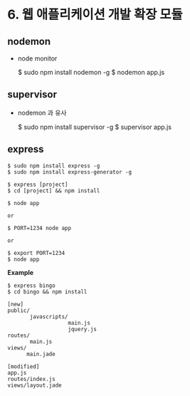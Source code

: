 # 6. 웹 애플리케이션 개발 확장 모듈

## nodemon 
- node monitor


    $ sudo npm install nodemon -g
    $ nodemon app.js


## supervisor
- nodemon 과 유사


    $ sudo npm install supervisor -g
    $ supervisor app.js

## express


    $ sudo npm install express -g
    $ sudo npm install express-generator -g
    
    $ express [project]
    $ cd [project] && npm install
    
    $ node app
    
    or
    
    $ PORT=1234 node app
    
    or
    
    $ export PORT=1234
    $ node app


__Example__

    $ express bingo
    $ cd bingo && npm install
    
    [new]
    public/
           javascripts/
                       main.js
                       jquery.js
    routes/
           main.js
    views/
          main.jade
    
    [modified]
    app.js
    routes/index.js
    views/layout.jade

    
